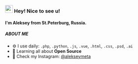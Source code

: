 ### <img src="https://media.giphy.com/media/hvRJCLFzcasrR4ia7z/giphy.gif" width="25px"> Hey! Nice to see u! 
#### I'm Aleksey from St.Peterburg, Russia.






##### ABOUT ME

- ⚙️ I use daily: `.php`, `.python`, `.js`, `.vue`, `.html`, `.css`, `.psd`, `.ai`
- 🌱 Learning all about **Open Source**
- 📸 Check my Instagram: [@alekseymeta](https://instagram.com/alekseymeta)
